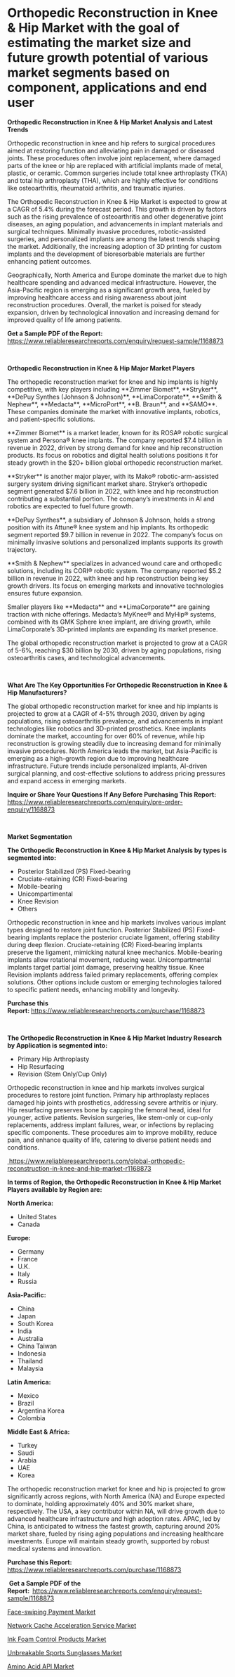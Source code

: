 <p><h1>Orthopedic Reconstruction in Knee & Hip Market with the goal of estimating the market size and future growth potential of various market segments based on component, applications and end user</h1></p><p><strong>Orthopedic Reconstruction in Knee & Hip Market Analysis and Latest Trends</strong></p>
<p><p>Orthopedic reconstruction in knee and hip refers to surgical procedures aimed at restoring function and alleviating pain in damaged or diseased joints. These procedures often involve joint replacement, where damaged parts of the knee or hip are replaced with artificial implants made of metal, plastic, or ceramic. Common surgeries include total knee arthroplasty (TKA) and total hip arthroplasty (THA), which are highly effective for conditions like osteoarthritis, rheumatoid arthritis, and traumatic injuries.</p><p>The Orthopedic Reconstruction in Knee & Hip Market is expected to grow at a CAGR of 5.4% during the forecast period. This growth is driven by factors such as the rising prevalence of osteoarthritis and other degenerative joint diseases, an aging population, and advancements in implant materials and surgical techniques. Minimally invasive procedures, robotic-assisted surgeries, and personalized implants are among the latest trends shaping the market. Additionally, the increasing adoption of 3D printing for custom implants and the development of bioresorbable materials are further enhancing patient outcomes.</p><p>Geographically, North America and Europe dominate the market due to high healthcare spending and advanced medical infrastructure. However, the Asia-Pacific region is emerging as a significant growth area, fueled by improving healthcare access and rising awareness about joint reconstruction procedures. Overall, the market is poised for steady expansion, driven by technological innovation and increasing demand for improved quality of life among patients.</p></p>
<p><strong>Get a Sample PDF of the Report:&nbsp;</strong> <a href="https://www.reliableresearchreports.com/enquiry/request-sample/1168873?utm_campaign=12&utm_medium=2&utm_source=Github&utm_content=ia&utm_term=20012025&utm_id=orthopedic-reconstruction-in-knee-hip">https://www.reliableresearchreports.com/enquiry/request-sample/1168873</a></p>
<p>&nbsp;</p>
<p><strong>Orthopedic Reconstruction in Knee & Hip Major Market Players</strong></p>
<p><p>The orthopedic reconstruction market for knee and hip implants is highly competitive, with key players including **Zimmer Biomet**, **Stryker**, **DePuy Synthes (Johnson & Johnson)**, **LimaCorporate**, **Smith & Nephew**, **Medacta**, **MicroPort**, **B. Braun**, and **SAMO**. These companies dominate the market with innovative implants, robotics, and patient-specific solutions.</p><p>**Zimmer Biomet** is a market leader, known for its ROSA® robotic surgical system and Persona® knee implants. The company reported $7.4 billion in revenue in 2022, driven by strong demand for knee and hip reconstruction products. Its focus on robotics and digital health solutions positions it for steady growth in the $20+ billion global orthopedic reconstruction market.</p><p>**Stryker** is another major player, with its Mako® robotic-arm-assisted surgery system driving significant market share. Stryker’s orthopedic segment generated $7.6 billion in 2022, with knee and hip reconstruction contributing a substantial portion. The company’s investments in AI and robotics are expected to fuel future growth.</p><p>**DePuy Synthes**, a subsidiary of Johnson & Johnson, holds a strong position with its Attune® knee system and hip implants. Its orthopedic segment reported $9.7 billion in revenue in 2022. The company’s focus on minimally invasive solutions and personalized implants supports its growth trajectory.</p><p>**Smith & Nephew** specializes in advanced wound care and orthopedic solutions, including its CORI® robotic system. The company reported $5.2 billion in revenue in 2022, with knee and hip reconstruction being key growth drivers. Its focus on emerging markets and innovative technologies ensures future expansion.</p><p>Smaller players like **Medacta** and **LimaCorporate** are gaining traction with niche offerings. Medacta’s MyKnee® and MyHip® systems, combined with its GMK Sphere knee implant, are driving growth, while LimaCorporate’s 3D-printed implants are expanding its market presence.</p><p>The global orthopedic reconstruction market is projected to grow at a CAGR of 5-6%, reaching $30 billion by 2030, driven by aging populations, rising osteoarthritis cases, and technological advancements.</p></p>
<p>&nbsp;</p>
<p><strong>What Are The Key Opportunities For Orthopedic Reconstruction in Knee & Hip Manufacturers?</strong></p>
<p><p>The global orthopedic reconstruction market for knee and hip implants is projected to grow at a CAGR of 4-5% through 2030, driven by aging populations, rising osteoarthritis prevalence, and advancements in implant technologies like robotics and 3D-printed prosthetics. Knee implants dominate the market, accounting for over 60% of revenue, while hip reconstruction is growing steadily due to increasing demand for minimally invasive procedures. North America leads the market, but Asia-Pacific is emerging as a high-growth region due to improving healthcare infrastructure. Future trends include personalized implants, AI-driven surgical planning, and cost-effective solutions to address pricing pressures and expand access in emerging markets.</p></p>
<p><strong>Inquire or Share Your Questions If Any Before Purchasing This Report:</strong> <a href="https://www.reliableresearchreports.com/enquiry/pre-order-enquiry/1168873?utm_campaign=12&utm_medium=2&utm_source=Github&utm_content=ia&utm_term=20012025&utm_id=orthopedic-reconstruction-in-knee-hip">https://www.reliableresearchreports.com/enquiry/pre-order-enquiry/1168873</a></p>
<p>&nbsp;</p>
<p><strong>Market Segmentation</strong></p>
<p><strong>The Orthopedic Reconstruction in Knee & Hip Market Analysis by types is segmented into:</strong></p>
<p><ul><li>Posterior Stabilized (PS) Fixed-bearing</li><li>Cruciate-retaining (CR) Fixed-bearing</li><li>Mobile-bearing</li><li>Unicompartimental</li><li>Knee Revision</li><li>Others</li></ul></p>
<p><p>Orthopedic reconstruction in knee and hip markets involves various implant types designed to restore joint function. Posterior Stabilized (PS) Fixed-bearing implants replace the posterior cruciate ligament, offering stability during deep flexion. Cruciate-retaining (CR) Fixed-bearing implants preserve the ligament, mimicking natural knee mechanics. Mobile-bearing implants allow rotational movement, reducing wear. Unicompartmental implants target partial joint damage, preserving healthy tissue. Knee Revision implants address failed primary replacements, offering complex solutions. Other options include custom or emerging technologies tailored to specific patient needs, enhancing mobility and longevity.</p></p>
<p><strong>Purchase this Report:&nbsp;</strong><a href="https://www.reliableresearchreports.com/purchase/1168873?utm_campaign=12&utm_medium=2&utm_source=Github&utm_content=ia&utm_term=20012025&utm_id=orthopedic-reconstruction-in-knee-hip">https://www.reliableresearchreports.com/purchase/1168873</a></p>
<p>&nbsp;</p>
<p><strong>The Orthopedic Reconstruction in Knee & Hip Market Industry Research by Application is segmented into:</strong></p>
<p><ul><li>Primary Hip Arthroplasty</li><li>Hip Resurfacing</li><li>Revision (Stem Only/Cup Only)</li></ul></p>
<p><p>Orthopedic reconstruction in knee and hip markets involves surgical procedures to restore joint function. Primary hip arthroplasty replaces damaged hip joints with prosthetics, addressing severe arthritis or injury. Hip resurfacing preserves bone by capping the femoral head, ideal for younger, active patients. Revision surgeries, like stem-only or cup-only replacements, address implant failures, wear, or infections by replacing specific components. These procedures aim to improve mobility, reduce pain, and enhance quality of life, catering to diverse patient needs and conditions.</p></p>
<p><a href="https://www.reliableresearchreports.com/global-orthopedic-reconstruction-in-knee-and-hip-market-r1168873?utm_campaign=12&utm_medium=2&utm_source=Github&utm_content=ia&utm_term=20012025&utm_id=orthopedic-reconstruction-in-knee-hip">&nbsp;https://www.reliableresearchreports.com/global-orthopedic-reconstruction-in-knee-and-hip-market-r1168873</a></p>
<p><strong>In terms of Region, the Orthopedic Reconstruction in Knee & Hip Market Players available by Region are:</strong></p>
<p>
    <p> <strong> North America: </strong>
        <ul>
            <li>United States</li>
            <li>Canada</li>
        </ul>
        </p> 
    <p> <strong> Europe: </strong>
        <ul>
            <li>Germany</li>
            <li>France</li>
            <li>U.K.</li>
            <li>Italy</li>
            <li>Russia</li>
        </ul>
        </p> 
    <p> <strong> Asia-Pacific: </strong>
        <ul>
            <li>China</li>
            <li>Japan</li>
            <li>South Korea</li>
            <li>India</li>
            <li>Australia</li>
            <li>China Taiwan</li>
            <li>Indonesia</li>
            <li>Thailand</li>
            <li>Malaysia</li>
        </ul>
        </p> 
    <p> <strong> Latin America: </strong>
        <ul>
            <li>Mexico</li>
            <li>Brazil</li>
            <li>Argentina Korea</li>
            <li>Colombia</li>
        </ul>
        </p> 
    <p> <strong> Middle East & Africa: </strong>
        <ul>
            <li>Turkey</li>
            <li>Saudi</li>
            <li>Arabia</li>
            <li>UAE</li>
            <li>Korea</li>
        </ul>
    </p>
    </p>
<p><p>The orthopedic reconstruction market for knee and hip is projected to grow significantly across regions, with North America (NA) and Europe expected to dominate, holding approximately 40% and 30% market share, respectively. The USA, a key contributor within NA, will drive growth due to advanced healthcare infrastructure and high adoption rates. APAC, led by China, is anticipated to witness the fastest growth, capturing around 20% market share, fueled by rising aging populations and increasing healthcare investments. Europe will maintain steady growth, supported by robust medical systems and innovation.</p></p>
<p><strong>Purchase this Report: </strong><a href="https://www.reliableresearchreports.com/purchase/1168873?utm_campaign=12&utm_medium=2&utm_source=Github&utm_content=ia&utm_term=20012025&utm_id=orthopedic-reconstruction-in-knee-hip">https://www.reliableresearchreports.com/purchase/1168873</a></p>
<p>&nbsp;<strong>Get a Sample PDF of the Report:&nbsp;&nbsp;</strong><a href="https://www.reliableresearchreports.com/enquiry/request-sample/1168873?utm_campaign=12&utm_medium=2&utm_source=Github&utm_content=ia&utm_term=20012025&utm_id=orthopedic-reconstruction-in-knee-hip">https://www.reliableresearchreports.com/enquiry/request-sample/1168873</a></p>
<p><strong></strong></p>
<p><p><a href="https://github.com/GenaGaines34/Market-Research-Report-List-1/blob/main/face-swiping-payment-market.md?utm_campaign=12&utm_medium=2&utm_source=Github&utm_content=ia&utm_term=20012025&utm_id=orthopedic-reconstruction-in-knee-hip">Face-swiping Payment Market</a></p><p><a href="https://www.linkedin.com/pulse/size-network-cache-acceleration-service-marketindustry-eaj1c?utm_campaign=12&utm_medium=2&utm_source=Github&utm_content=ia&utm_term=20012025&utm_id=orthopedic-reconstruction-in-knee-hip">Network Cache Acceleration Service Market</a></p><p><a href="https://www.linkedin.com/pulse/ink-foam-control-products-market-size-expanding-cagr-109-period-kpyme?utm_campaign=12&utm_medium=2&utm_source=Github&utm_content=ia&utm_term=20012025&utm_id=orthopedic-reconstruction-in-knee-hip">Ink Foam Control Products Market</a></p><p><a href="https://www.linkedin.com/pulse/market-dynamics-unbreakable-sports-sunglasses-industry-gcz3c?utm_campaign=12&utm_medium=2&utm_source=Github&utm_content=ia&utm_term=20012025&utm_id=orthopedic-reconstruction-in-knee-hip">Unbreakable Sports Sunglasses Market</a></p><p><a href="https://github.com/JakirUddin511/Market-Research-Report-List-1/blob/main/amino-acid-api-market.md?utm_campaign=12&utm_medium=2&utm_source=Github&utm_content=ia&utm_term=20012025&utm_id=orthopedic-reconstruction-in-knee-hip">Amino Acid API Market</a></p></p>